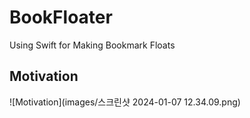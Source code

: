 # BookFloater
 Using Swift for Making Bookmark Floats

## Motivation
![Motivation](images/스크린샷 2024-01-07 12.34.09.png)